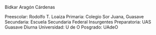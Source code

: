 Bidkar Aragón Cárdenas

Preescolar: Rodolfo T. Loaiza
Primaria: Colegio Sor Juana, Guasave
Secundaria: Escuela Secundaria Federal Insurgentes
Preparatoria: UAS Guasave Diurna
Universidad: U de O
Posgrado: UAdeO
